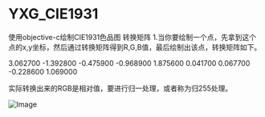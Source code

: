 # YXG_CIE1931
使用objective-c绘制CIE1931色品图
转换矩阵
1.当你要绘制一个点，先拿到这个点的x,y坐标，然后通过转换矩阵得到R,G,B值，最后绘制出该点，转换矩阵如下。

3.062700 -1.392800 -0.475900
-0.968900 1.875600 0.041700
0.067700 -0.228600 1.069000

实际转换出来的RGB是相对值，要进行归一处理，或者称为归255处理。

![Image](https://github.com/jackgitsource/YXG_CIE1931/blob/master/image/CIE1931.jpeg)
